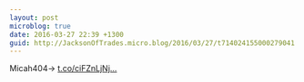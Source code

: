 ```yaml
---
layout: post
microblog: true
date: 2016-03-27 22:39 +1300
guid: http://JacksonOfTrades.micro.blog/2016/03/27/t714024155000279041.html
---
```

Micah404→ [t.co/ciFZnLjNj...](https://t.co/ciFZnLjNjV)
